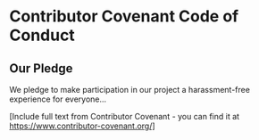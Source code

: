 # Contributor Covenant Code of Conduct

## Our Pledge

We pledge to make participation in our project a harassment-free experience for everyone...

[Include full text from Contributor Covenant - you can find it at https://www.contributor-covenant.org/]
